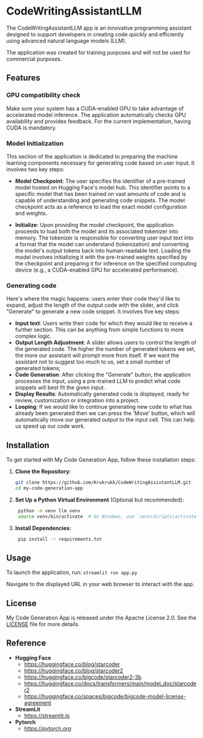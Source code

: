# CodeWritingAssistantLLM
The CodeWritingAssistantLLM app is an innovative programming assistant designed to support developers in creating code quickly and efficiently using advanced natural language models (LLM). 

The application was created for training purposes and will not be used for commercial purposes.

## Features
### GPU compatibility check
Make sure your system has a CUDA-enabled GPU to take advantage of accelerated model inference. The application automatically checks GPU availability and provides feedback. For the current implementation, having CUDA is mandatory.

### Model Initialization

This section of the application is dedicated to preparing the machine learning components necessary for generating code based on user input. It involves two key steps:

- **Model Checkpoint**: The user specifies the identifier of a pre-trained model hosted on Hugging Face's model hub. This identifier points to a specific model that has been trained on vast amounts of code and is capable of understanding and generating code snippets. The model checkpoint acts as a reference to load the exact model configuration and weights.

- **Initialize**: Upon providing the model checkpoint, the application proceeds to load both the model and its associated tokenizer into memory. The tokenizer is responsible for converting user input text into a format that the model can understand (tokenization) and converting the model's output tokens back into human-readable text. Loading the model involves initializing it with the pre-trained weights specified by the checkpoint and preparing it for inference on the specified computing device (e.g., a CUDA-enabled GPU for accelerated performance).

### Generating code

Here's where the magic happens: users enter their code they'd like to expand, adjust the length of the output code with the slider, and click "Generate" to generate a new code snippet. It involves five key steps:

- **Input text**: Users write their code for which they would like to receive a further section. This can be anything from simple functions to more complex logic.
- **Output Length Adjustment**: A slider allows users to control the length of the generated code. The higher the number of generated tokens we set, the more our assistant will prompt more from itself. If we want the assistant not to suggest too much to us, set a small number of generated tokens;
- **Code Generation**: After clicking the "Generate" button, the application processes the input, using a pre-trained LLM to predict what code snippets will best fit the given input.
- **Display Results**: Automatically generated code is displayed, ready for review, customization or integration into a project.
- **Looping**:  If we would like to continue generating new code to what has already been generated then we can press the 'Move' button, which will automatically move our generated output to the input cell. This can help us speed up our code work.


## Installation

To get started with My Code Generation App, follow these installation steps:

1. **Clone the Repository**:
   ```bash
   git clone https://github.com/Krukrukk/CodeWritingAssistantLLM.git
   cd my-code-generation-app
   ```

2. **Set Up a Python Virtual Environment** (Optional but recommended):
   ```bash
    python -m venv llm_venv
    source venv/bin/activate  # On Windows, use `venv\Scripts\activate`
   ```

3. **Install Dependencies:**
   ```bash
    pip install -r requirements.txt
   ```

## Usage
   To launch the application, run:
    ```
    streamlit run app.py 
    ```
    
Navigate to the displayed URL in your web browser to interact with the app.

## License

My Code Generation App is released under the Apache License 2.0. See the [LICENSE](LICENSE) file for more details.

## Reference
- **Hugging Face** 
    - https://huggingface.co/blog/starcoder
    - https://huggingface.co/blog/starcoder2
    - https://huggingface.co/bigcode/starcoder2-3b
    - https://huggingface.co/docs/transformers/main/model_doc/starcoder2
    - https://huggingface.co/spaces/bigcode/bigcode-model-license-agreement
- **StreamLit** 
    - https://streamlit.io
- **Pytorch**
    - https://pytorch.org
